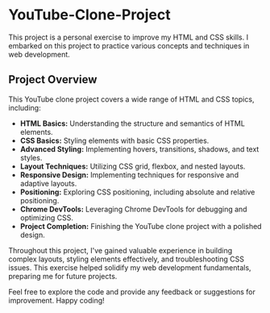 # YouTube-Clone-Project

This project is a personal exercise to improve my HTML and CSS skills. I embarked on this project to practice various concepts and techniques in web development.

## Project Overview

This YouTube clone project covers a wide range of HTML and CSS topics, including:

- **HTML Basics:** Understanding the structure and semantics of HTML elements.
- **CSS Basics:** Styling elements with basic CSS properties.
- **Advanced Styling:** Implementing hovers, transitions, shadows, and text styles.
- **Layout Techniques:** Utilizing CSS grid, flexbox, and nested layouts.
- **Responsive Design:** Implementing techniques for responsive and adaptive layouts.
- **Positioning:** Exploring CSS positioning, including absolute and relative positioning.
- **Chrome DevTools:** Leveraging Chrome DevTools for debugging and optimizing CSS.
- **Project Completion:** Finishing the YouTube clone project with a polished design.

Throughout this project, I've gained valuable experience in building complex layouts, styling elements effectively, and troubleshooting CSS issues. This exercise helped solidify my web development fundamentals, preparing me for future projects.

Feel free to explore the code and provide any feedback or suggestions for improvement. Happy coding!


